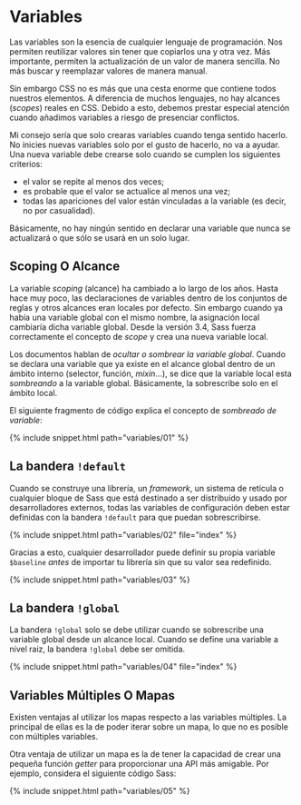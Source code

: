 
# Variables

Las variables son la esencia de cualquier lenguaje de programación. Nos permiten reutilizar valores sin tener que copiarlos una y otra vez. Más importante, permiten la actualización de un valor de manera sencilla. No más buscar y reemplazar valores de manera manual.

Sin embargo CSS no es más que una cesta enorme que contiene todos nuestros elementos. A diferencia de muchos lenguajes, no hay alcances (*scopes*) reales en CSS. Debido a esto, debemos prestar especial atención cuando añadimos variables a riesgo de presenciar conflictos.

Mi consejo sería que solo crearas variables cuando tenga sentido hacerlo. No inicies nuevas variables solo por el gusto de hacerlo, no va a ayudar. Una nueva variable debe crearse solo cuando se cumplen los siguientes criterios:

* el valor se repite al menos dos veces;
* es probable que el valor se actualice al menos una vez;
* todas las apariciones del valor están vinculadas a la variable (es decir, no por casualidad).

Básicamente, no hay ningún sentido en declarar una variable que nunca se actualizará o que sólo se usará en un solo lugar.

## Scoping O Alcance

La variable *scoping* (alcance) ha cambiado a lo largo de los años. Hasta hace muy poco, las declaraciones de variables dentro de los conjuntos de reglas y otros alcances eran locales por defecto. Sin embargo cuando ya había una variable global con el mismo nombre, la asignación local cambiaría dicha variable global. Desde la versión 3.4, Sass fuerza correctamente el concepto de *scope* y crea una nueva variable local.

Los documentos hablan de *ocultar o sombrear la variable global*. Cuando se declara una variable que ya existe en el alcance global dentro de un ámbito interno (selector, función, *mixin*…), se dice que la variable local esta *sombreando* a la variable global. Básicamente, la sobrescribe solo en el ámbito local.

El siguiente fragmento de código explica el concepto de *sombreado de variable*:

{% include snippet.html path="variables/01" %}

## La bandera `!default`

Cuando se construye una librería, un *framework*, un sistema de retícula o cualquier bloque de Sass que está destinado a ser distribuido y usado por desarrolladores externos, todas las variables de configuración deben estar definidas con la bandera `!default` para que puedan sobrescribirse.

{% include snippet.html path="variables/02" file="index" %}

Gracias a esto, cualquier desarrollador puede definir su propia variable `$baseline` *antes* de importar tu librería sin que su valor sea redefinido.

{% include snippet.html path="variables/03" %}

## La bandera `!global`

La bandera `!global` solo se debe utilizar cuando se sobrescribe una variable global desde un alcance local. Cuando se define una variable a nivel raiz, la bandera `!global` debe ser omitida.

{% include snippet.html path="variables/04" file="index" %}

## Variables Múltiples O Mapas

Existen ventajas al utilizar los mapas respecto a las variables múltiples. La principal de ellas es la de poder iterar sobre un mapa, lo que no es posible con múltiples variables.

Otra ventaja de utilizar un mapa es la de tener la capacidad de crear una pequeña función *getter* para proporcionar una API más amigable. Por ejemplo, considera el siguiente código Sass:

{% include snippet.html path="variables/05" %}
